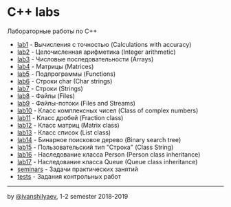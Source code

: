 ﻿# C++ labs
Лабораторные работы по C++

 - [lab1](https://github.com/ivanshilyaev/bsu/tree/master/programming/c%2B%2B/lab1) - Вычисления с точностью (Calculations with accuracy)
 - [lab2](https://github.com/ivanshilyaev/bsu/tree/master/programming/c%2B%2B/lab2) - Целочисленная арифметика (Integer arithmetic)
 - [lab3](https://github.com/ivanshilyaev/bsu/tree/master/programming/c%2B%2B/lab3) - Числовые последовательности (Arrays)
 - [lab4](https://github.com/ivanshilyaev/bsu/tree/master/programming/c%2B%2B/lab4) - Матрицы (Matrices)
 - [lab5](https://github.com/ivanshilyaev/bsu/tree/master/programming/c%2B%2B/lab5) - Подпрограммы (Functions)
 - [lab6](https://github.com/ivanshilyaev/bsu/tree/master/programming/c%2B%2B/lab6) - Строки char (Char strings)
 - [lab7](https://github.com/ivanshilyaev/bsu/tree/master/programming/c%2B%2B/lab7) - Строки (Strings)
 - [lab8](https://github.com/ivanshilyaev/bsu/tree/master/programming/c%2B%2B/lab8) - Файлы (Files)
 - [lab9](https://github.com/ivanshilyaev/bsu/tree/master/programming/c%2B%2B/lab9) - Файлы-потоки (Files and Streams)
 - [lab10](https://github.com/ivanshilyaev/bsu/tree/master/programming/c%2B%2B/lab10) - Класс комплексных чисел (Class of complex numbers)
 - [lab11](https://github.com/ivanshilyaev/bsu/tree/master/programming/c%2B%2B/lab11) - Класс дробей (Fraction сlass)
 - [lab12](https://github.com/ivanshilyaev/bsu/tree/master/programming/c%2B%2B/lab12) - Класс матриц (Matrix сlass)
 - [lab13](https://github.com/ivanshilyaev/bsu/tree/master/programming/c%2B%2B/lab13) - Класс список (List сlass)
 - [lab14](https://github.com/ivanshilyaev/bsu/tree/master/programming/c%2B%2B/lab14) - Бинарное поисковое дерево (Binary search tree)
 - [lab15](https://github.com/ivanshilyaev/bsu/tree/master/programming/c%2B%2B/lab15) - Пользовательский тип "Строка" (Class String)
 - [lab16](https://github.com/ivanshilyaev/bsu/tree/master/programming/c%2B%2B/lab16) - Наследование класса Person (Person class inheritance)
 - [lab17](https://github.com/ivanshilyaev/bsu/tree/master/programming/c%2B%2B/lab17) - Наследование класса Queue (Queue class inheritance)
 - [seminars](https://github.com/ivanshilyaev/bsu/tree/master/programming/c%2B%2B/seminars) - Задачи практических занятий
 - [tests](https://github.com/ivanshilyaev/bsu/tree/master/programming/c%2B%2B/tests) - Задания контрольных работ
---
by [@ivanshilyaev](https://github.com/ivanshilyaev), 1-2 semester 2018-2019
